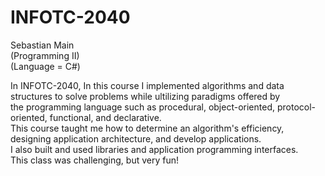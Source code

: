 # INFOTC-2040
Sebastian Main<br >
(Programming II)<br >
(Language = C#)<br >

In INFOTC-2040, In this course I implemented algorithms and data structures to solve problems while ultilizing paradigms offered by<br >
the programming language such as procedural, object-oriented, protocol-oriented, functional, and declarative. <br>
This course taught me how to determine an algorithm's efficiency, designing application architecture, and develop applications.<br >
I also built and used libraries and application programming interfaces.<br >
This class was challenging, but very fun!
